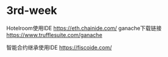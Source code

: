 # 3rd-week

Hotelroom使用IDE   https://eth.chainide.com/
ganache下载链接   https://www.trufflesuite.com/ganache


智能合约继承使用IDE  https://fiscoide.com/
